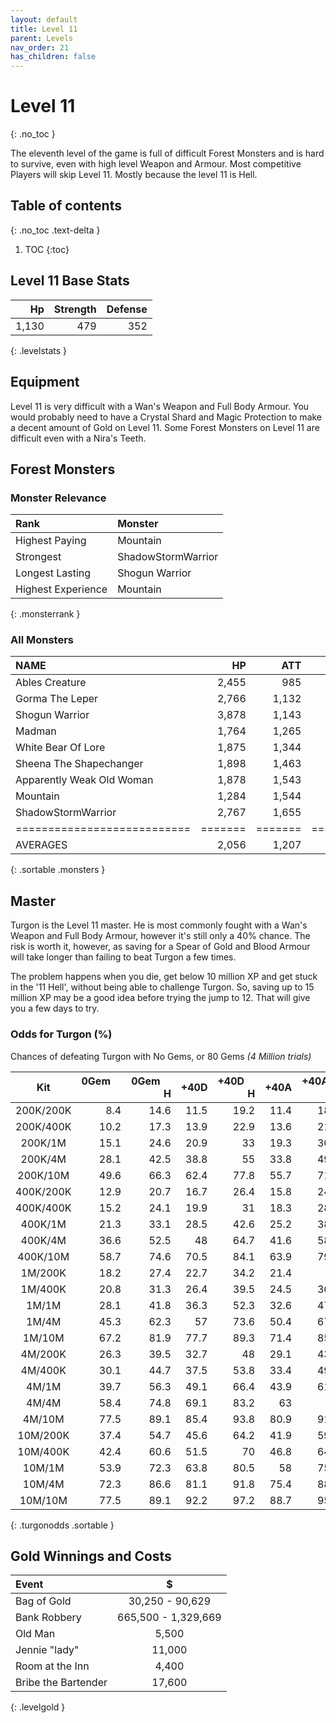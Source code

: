 ```yaml
---
layout: default
title: Level 11
parent: Levels
nav_order: 21
has_children: false
---
```

# Level 11
{: .no_toc }

The eleventh level of the game is full of difficult Forest Monsters and is hard to survive, even with high level Weapon and Armour. Most competitive Players will skip Level 11. Mostly because the level 11 is Hell.

## Table of contents
{: .no_toc .text-delta }

1. TOC
{:toc}

## Level 11 Base Stats

|    Hp | Strength | Defense |
|------:|---------:|--------:|
| 1,130 |      479 |     352 |
{: .levelstats }
  
## Equipment

Level 11 is very difficult with a Wan's Weapon and Full Body Armour. You would probably need to have a Crystal Shard and Magic Protection to make a decent amount of Gold on Level 11. Some Forest Monsters on Level 11 are difficult even with a Nira's Teeth.

## Forest Monsters

### Monster Relevance

| Rank               | Monster            |
|:-------------------|:-------------------|
| Highest Paying     | Mountain           |
| Strongest          | ShadowStormWarrior |
| Longest Lasting    | Shogun Warrior     |
| Highest Experience | Mountain           |
{: .monsterrank }
  
### All Monsters

| NAME                      |    HP |   ATT |     XP |    GOLD | RARE | WEAPON             | 
|:--------------------------|------:|------:|-------:|--------:|:-----|:-------------------|
| Ables Creature            | 2,455 |   985 | 28,222 | 176,775 | No   | Bear Hug           | 
| Gorma The Leper           | 2,766 | 1,132 | 26,333 | 168,774 | No   | Contagious Disease | 
| Shogun Warrior            | 3,878 | 1,143 | 26,555 | 165,433 | No   | Japenese Nortaki   | 
| Madman                    | 1,764 | 1,265 | 25,665 | 149,564 | No   | Chant Of Insanity  | 
| White Bear Of Lore        | 1,875 | 1,344 | 16,775 |  65,544 | No   | Snow Of Death      | 
| Sheena The Shapechanger   | 1,898 | 1,463 | 26,655 | 165,755 | No   | Deadly Illusions   | 
| Apparently Weak Old Woman | 1,878 | 1,543 | 37,762 | 173,522 | Yes  | \*GODS HAMMER\*    | 
| Mountain                  | 1,284 | 1,544 | 38,774 | 186,454 | No   | Landslide          | 
| ShadowStormWarrior        | 2,767 | 1,655 | 26,181 | 162,445 | No   | Mystical Storm     | 
|===========================|=======|=======|========|=========|======|====================|
| AVERAGES                  | 2,056 | 1,207 | 25,292 | 141,427 |      |                    | 
{: .sortable .monsters }
  
## Master

Turgon is the Level 11 master. He is most commonly fought with a Wan's Weapon and Full Body Armour, however it's still only a 40% chance. The risk is worth it, however, as saving for a Spear of Gold and Blood Armour will take longer than failing to beat Turgon a few times.  
  
The problem happens when you die, get below 10 million XP and get stuck in the '11 Hell', without being able to challenge Turgon. So, saving up to 15 million XP may be a good idea before trying the jump to 12. That will give you a few days to try.

### Odds for Turgon (%)

Chances of defeating Turgon with No Gems, or 80 Gems *(4 Million trials)*



| Kit       | 0Gem&nbsp;&nbsp;&nbsp;&nbsp;<br>&nbsp; | 0Gem&nbsp;&nbsp;&nbsp;&nbsp;<br>H | +40D | +40D&nbsp;&nbsp;&nbsp;&nbsp;<br>H | +40A | +40A&nbsp;&nbsp;&nbsp;&nbsp;<br>H | +20A&nbsp;&nbsp;&nbsp;&nbsp;<br>+20D | +20A&nbsp;&nbsp;&nbsp;&nbsp;<br>+20D H | 
|:---------:|---------------------------------------:|----------------------------------:|-----:|----------------------------------:|-----:|----------------------------------:|-------------------------------------:|---------------------------------------:|
| 200K/200K |                                    8.4 |                              14.6 | 11.5 |                              19.2 | 11.4 |                              18.8 |                                 11.5 |                                     19 | 
| 200K/400K |                                   10.2 |                              17.3 | 13.9 |                              22.9 | 13.6 |                              21.9 |                                 13.8 |                                   22.4 | 
| 200K/1M   |                                   15.1 |                              24.6 | 20.9 |                                33 | 19.3 |                              30.3 |                                 20.1 |                                   31.5 | 
| 200K/4M   |                                   28.1 |                              42.5 | 38.8 |                                55 | 33.8 |                              49.2 |                                 36.1 |                                   51.9 | 
| 200K/10M  |                                   49.6 |                              66.3 | 62.4 |                              77.8 | 55.7 |                              71.9 |                                   59 |                                   74.9 | 
| 400K/200K |                                   12.9 |                              20.7 | 16.7 |                              26.4 | 15.8 |                              24.4 |                                 16.2 |                                   25.4 | 
| 400K/400K |                                   15.2 |                              24.1 | 19.9 |                                31 | 18.3 |                              28.2 |                                   19 |                                   29.6 | 
| 400K/1M   |                                   21.3 |                              33.1 | 28.5 |                              42.6 | 25.2 |                              38.1 |                                 26.7 |                                   40.3 | 
| 400K/4M   |                                   36.6 |                              52.5 |   48 |                              64.7 | 41.6 |                              58.4 |                                 44.8 |                                   61.5 | 
| 400K/10M  |                                   58.7 |                              74.6 | 70.5 |                              84.1 | 63.9 |                              79.2 |                                 67.2 |                                   81.8 | 
| 1M/200K   |                                   18.2 |                              27.4 | 22.7 |                              34.2 | 21.4 |                                32 |                                   22 |                                   32.9 | 
| 1M/400K   |                                   20.8 |                              31.3 | 26.4 |                              39.5 | 24.5 |                              36.3 |                                 25.3 |                                   37.7 | 
| 1M/1M     |                                   28.1 |                              41.8 | 36.3 |                              52.3 | 32.6 |                              47.3 |                                 34.2 |                                   49.6 | 
| 1M/4M     |                                   45.3 |                              62.3 |   57 |                              73.6 | 50.4 |                              67.4 |                                 53.5 |                                   70.4 | 
| 1M/10M    |                                   67.2 |                              81.9 | 77.7 |                              89.3 | 71.4 |                              85.1 |                                 74.6 |                                   87.3 | 
| 4M/200K   |                                   26.3 |                              39.5 | 32.7 |                                48 | 29.1 |                              43.9 |                                 30.9 |                                   46.1 | 
| 4M/400K   |                                   30.1 |                              44.7 | 37.5 |                              53.8 | 33.4 |                              49.6 |                                 35.5 |                                   51.8 | 
| 4M/1M     |                                   39.7 |                              56.3 | 49.1 |                              66.4 | 43.9 |                              61.6 |                                 46.5 |                                     64 | 
| 4M/4M     |                                   58.4 |                              74.8 | 69.1 |                              83.2 |   63 |                                79 |                                 66.1 |                                   81.2 | 
| 4M/10M    |                                   77.5 |                              89.1 | 85.4 |                              93.8 | 80.9 |                              91.3 |                                 83.3 |                                   92.6 | 
| 10M/200K  |                                   37.4 |                              54.7 | 45.6 |                              64.2 | 41.9 |                              59.1 |                                 43.4 |                                   61.4 | 
| 10M/400K  |                                   42.4 |                              60.6 | 51.5 |                                70 | 46.8 |                              64.8 |                                 48.8 |                                   67.2 | 
| 10M/1M    |                                   53.9 |                              72.3 | 63.8 |                              80.5 |   58 |                              75.5 |                                 60.7 |                                     78 | 
| 10M/4M    |                                   72.3 |                              86.6 | 81.1 |                              91.8 | 75.4 |                              88.4 |                                 78.2 |                                   90.2 | 
| 10M/10M   |                                   77.5 |                              89.1 | 92.2 |                              97.2 | 88.7 |                              95.7 |                                 90.5 |                                   96.5 | 
{: .turgonodds .sortable }
  
## Gold Winnings and Costs

| Event               | $                   |
|:--------------------|:-------------------:|
| Bag of Gold         | 30,250 - 90,629     |
| Bank Robbery        | 665,500 - 1,329,669 |
| Old Man             | 5,500               |
| Jennie "lady"       | 11,000              |
| Room at the Inn     | 4,400               |
| Bribe the Bartender | 17,600              |
{: .levelgold }
  

